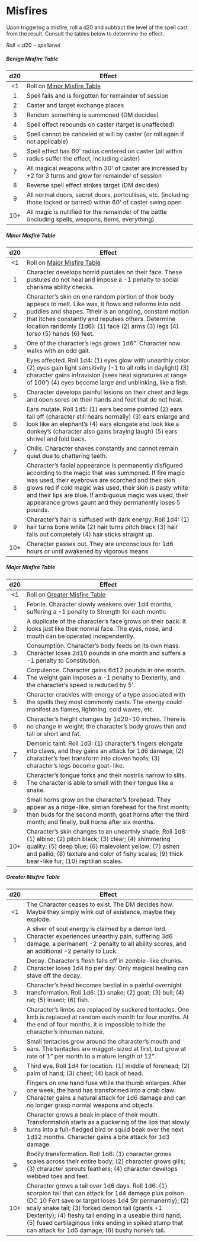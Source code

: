 # Misfires
Upon triggering a misfire, roll a d20 and subtract the level of the spell cast from the result. Consult the tables below to determine the effect.

$Roll = d20 - spell level$

##### Benign Misfire Table
|   d20   	| Effect                                                                                                                	|
|:-------:	|---------------------------------------------------------------------------------------------------------------------------|
|   <1   	| Roll on [Minor Misfire Table](#minor-misfire-table)                                                                       |
|    1    	| Spell fails and is forgotten for remainder of session                                                                 	|
|    2    	| Caster and target exchange places                                                                                     	|
|    3    	| Random something is summoned (DM decides)                                                                               	|
|    4    	| Spell effect rebounds on caster (target is unaffected)                                                                	|
|    5    	| Spell cannot be canceled at will by caster (or roll again if not applicable)                                          	|
|    6    	| Spell effect has 60' radius centered on caster (all within radius suffer the effect, including caster)                	|
|    7    	| All magical weapons within 30' of caster are increased by +2 for 3 turns and glow for remainder of session            	|
|    8    	| Reverse spell effect strikes target (DM decides)                                                                      	|
|    9    	| All normal doors, secret doors, portcullises, etc. (including those locked or barred) within 60' of caster swing open 	|
|    10+  	| All magic is nullified for the remainder of the battle (including spells, weapons, items, everything)                 	|
  

##### Minor Misfire Table
|   d20   	| Effect                                                                                                                                                                                                                                                                                                                                       	            |
|:-------:	|---------------------------------------------------------------------------------------------------------------------------------------------------------------------------------------------------------------------------------------------------------------------------------------------------------------------------------------------------------- |
|   <1   	| Roll on [Major Misfire Table](#major-misfire-table)                                                                                                                                                                                                                                                                                                       |
|    1    	| Character develops horrid pustules on their face. These pustules do not heal and impose a -1 penalty to social charisma ability checks.                                                                                                                                                                                                                   |
|    2    	| Character’s skin on one random portion of their body appears to melt. Like wax, it flows and reforms into odd puddles and shapes. Ttheir is an ongoing, constant motion that itches constantly and repulses others. Determine location randomly (1d6): (1) face (2) arms (3) legs (4) torso (5) hands (6) feet.                                           |
|    3    	| One of the character’s legs grows 1d6”. Character now walks with an odd gait.                                                                                                                                                                                                                                                                	            |
|    4    	| Eyes affected. Roll 1d4: (1) eyes glow with unearthly color (2) eyes gain light sensitivity (-1 to all rolls in daylight) (3) character gains infravision (sees heat signatures at range of 100’) (4) eyes become large and unblinking, like a fish.                                                                                         	            |
|    5    	| Character develops painful lesions on their chest and legs and open sores on their hands and feet that do not heal.                                                                                                                                                                                                                                       |
|    6    	| Ears mutate. Roll 1d5: (1) ears become pointed (2) ears fall off (character still hears normally) (3) ears enlarge and look like an elephant’s (4) ears elongate and look like a donkey’s (character also gains braying laugh) (5) ears shrivel and fold back.                                                                               	            |
|    7    	| Chills. Character shakes constantly and cannot remain quiet due to chattering teeth.                                                                                                                                                                                                                                                         	            |
|    8    	| Character’s facial appearance is permanently disfigured according to the magic that was summoned. If fire magic was used, their eyebrows are scorched and their skin glows red if cold magic was used, their skin is pasty white and their lips are blue. If ambiguous magic was used, their appearance grows gaunt and they permanently loses 5 pounds. 	|
|    9    	| Character’s hair is suffused with dark energy. Roll 1d4: (1) hair turns bone white (2) hair turns pitch black (3) hair falls out completely (4) hair sticks straight up.                                                                                                                                                                     	            |
|   10+   	| Character passes out. They are unconscious for 1d6 hours or until awakened by vigorous means                                                                                                                                                                                                                                                              |

##### Major Misfire Table
|   d20   	| Effect                                                                                                                                                                                                                                                                       	|
|:-------:	|------------------------------------------------------------------------------------------------------------------------------------------------------------------------------------------------------------------------------------------------------------------------------	|
|   <1   	| Roll on [Greater Misfire Table](#greater-misfire-table)                                                                                                                                                                                                                       |
|    1    	| Febrile. Character slowly weakens over 1d4 months, suffering a -1 penalty to Strength for each month.                                                                                                                                                                        	|
|    2    	| A duplicate of the character’s face grows on their back. It looks just like their normal face. The eyes, nose, and mouth can be operated independently.                                                                                                                       |
|    3    	| Consumption. Character’s body feeds on its own mass. Character loses 2d10 pounds in one month and suffers a -1 penalty to Constitution.                                                                                                                                      	|
|    4    	| Corpulence. Character gains 6d12 pounds in one month. The weight gain imposes a -1 penalty to Dexterity, and the character’s speed is reduced by 5’.                                                                                                                         	|
|    5    	| Character crackles with energy of a type associated with the spells they most commonly casts. The energy could manifest as flames, lightning, cold waves, etc.                                                                                                                |
|    6    	| Character’s height changes by 1d20-10 inches. There is no change in weight; the character’s body grows thin and tall or short and fat.                                                                                                                                       	|
|    7    	| Demonic taint. Roll 1d3: (1) character’s fingers elongate into claws, and they gains an attack for 1d6 damage; (2) character’s feet transform into cloven hoofs; (3) character’s legs become goat-like.                                                                       |
|    8    	| Character’s tongue forks and their nostrils narrow to slits. The character is able to smell with their tongue like a snake.                                                                                                                                                   |
|    9    	| Small horns grow on the character’s forehead. They appear as a ridge-like, simian forehead for the first month; then buds for the second month; goat horns after the third month; and finally, bull horns after six months.                                                 	|
|   10+   	| Character’s skin changes to an unearthly shade. Roll 1d8: (1) albino; (2) pitch black; (3) clear; (4) shimmering quality; (5) deep blue; (6) malevolent yellow; (7) ashen and pallid; (8) texture and color of fishy scales; (9) thick bear-like fur; (10) reptilian scales. 	|

##### Greater Misfire Table
|   d20   	| Effect                                                                                                                                                                                                                                                                                                                                                                                              	|
|:-------:	|------------------------------------------------------------------------------------------------------------------------------------------------------------------------------------------------------------------------------------------------------------------------------------------------------------------------------------------------------------------------------------------------------ |
|   <1   	| The Character ceases to exist. The DM decides how. Maybe they simply wink out of existence, maybe they explode.                                                                                                                                                                                                                                                                                     	|
|    1    	| A sliver of soul energy is claimed by a demon lord. Character experiences unearthly pain, suffering 3d6 damage, a permanent -2 penalty to all ability scores, and an additional -2 penalty to Luck.                                                                                                                                                                                                 	|
|    2    	| Decay. Character’s flesh falls off in zombie-like chunks. Character loses 1d4 hp per day. Only magical healing can stave off the decay.                                                                                                                                                                                                                                                             	|
|    3    	| Character’s head becomes bestial in a painful overnight transformation. Roll 1d6: (1) snake; (2) goat; (3) bull; (4) rat; (5) insect; (6) fish.                                                                                                                                                                                                                                                     	|
|    4    	| Character’s limbs are replaced by suckered tentacles. One limb is replaced at random each month for four months. At the end of four months, it is impossible to hide the character’s inhuman nature.                                                                                                                                                                                                	|
|    5    	| Small tentacles grow around the character’s mouth and ears. The tentacles are maggot-sized at first, but grow at rate of 1” per month to a mature length of 12”.                                                                                                                                                                                                                                    	|
|    6    	| Third eye. Roll 1d4 for location: (1) middle of forehead; (2) palm of hand; (3) chest; (4) back of head.                                                                                                                                                                                                                                                                                            	|
|    7    	| Fingers on one hand fuse while the thumb enlarges. After one week, the hand has transformed into a crab claw. Character gains a natural attack for 1d6 damage and can no longer grasp normal weapons and objects.                                                                                                                                                                                   	|
|    8    	| Character grows a beak in place of their mouth. Transformation starts as a puckering of the lips that slowly turns into a full-fledged bird or squid beak over the next 1d12 months. Character gains a bite attack for 1d3 damage.                                                                                                                                                                    |
|    9    	| Bodily transformation. Roll 1d6: (1) character grows scales across their entire body; (2) character grows gills; (3) character sprouts feathers; (4) character develops webbed toes and feet.                                                                                                                                                                                                         |
|   10+   	| Character grows a tail over 1d6 days. Roll 1d6: (1) scorpion tail that can attack for 1d4 damage plus poison (DC 10 Fort save or target loses 1d4 Str permanently); (2) scaly snake tail; (3) forked demon tail (grants +1 Dexterity); (4) fleshy tail ending in a useable third hand; (5) fused cartilaginous links ending in spiked stump that can attack for 1d6 damage; (6) bushy horse’s tail. 	|